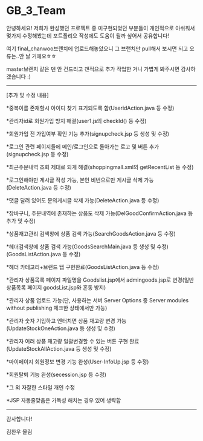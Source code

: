 # GB_3_Team

안녕하세요! 저희가 완성했던 프로젝트 중 미구현되었던 부분들이 개인적으로 아쉬워서 몇가지 수정해봤는데 포트폴리오 작성에도 도움이 될까 싶어서 공유합니다!

여기 final_chanwoo브랜치에 업로드해놓았으니 그 브랜치만 pull해서 보시면 되고 오류는..안 날 거에요ㅎㅎ

master브랜치 같은 덴 안 건드리고 갠적으로 추가 작업한 거니 가볍게 봐주시면 감사하겠습니다 :) 

--------------------------------------------------------------------------------------------------------
[추가 및 수정 내용]

*중복이름 존재할시 아이디 찾기 표기되도록 함(UseridAction.java 등 수정)

*관리자id로 회원가입 방지 해결(user1.js의 checkId() 등 수정)

*회원가입 전 가입여부 확인 기능 추가(signupcheck.jsp 등 생성 및 수정)

*로그인 관련 페이지들에 메인/로그인으로 돌아가는 로고 및 버튼 추가(signupcheck.jsp 등 수정)

*최근주문내역 조회 제대로 되게 해결(shoppingmall.xml의 getRecentList 등 수정)

*로그인해야만 게시글 작성 가능, 본인 비번으로만 게시글 삭제 가능(DeleteAction.java 등 수정)

*댓글 달려 있어도 문의게시글 삭제 가능(DeleteAction.java 등 수정)

*장바구니, 주문내역에 존재하는 상품도 삭제 가능(DelGoodConfirmAction.java  등 추가 및 수정)

*상품재고관리 검색창에 상품 검색 가능(SearchGoodsAction.java 등 수정)

*헤더검색창에 상품 검색 가능(GoodsSearchMain.java 등 생성 및 수정)
(GoodsListAction.java 등 수정)

*헤더 카테고리+브랜드 탭 구현완료(GoodsListAction.java 등 수정)

*관리자 상품목록 페이지 파일명을 Goodslist.jsp에서 admingoods.jsp로 변경(일반상품목록 페이지 goodsList.jsp와 혼동 방지)

*관리자 상품 업로드 가능(단, 사용하는 서버 Server Options 중 Server modules without publishing 체크한 상태에서만 가능)

*관리자 숫자 기입하고 엔터치면 상품 재고량 변경 가능(UpdateStockOneAction.java 등 생성 및 수정)

*관리자 여러 상품 재고량 일괄변경할 수 있는 버튼 구현 완료(UpdateStockAllAction.java 등 생성 및 수정)

*마이페이지 회원정보 변경 기능 완성(User-InfoUp.jsp 등 수정)

*회원탈퇴 기능 완성(secession.jsp 등 수정)

*그 외 자잘한 스타일 개인 수정

*JSP 자동줄맞춤은 가독성 해치는 경우 있어 생략함

--------------------------------------------------------------------------------------------------------

감사합니다!

김찬우 올림
